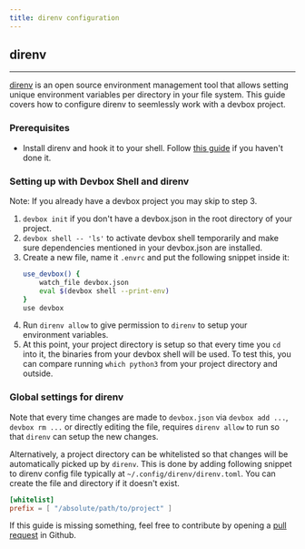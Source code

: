 ```yaml
---
title: direnv configuration
---
```



## direnv
___
[direnv](https://direnv.net) is an open source environment management tool that allows setting unique environment variables per directory in your file system. This guide covers how to configure direnv to seemlessly work with a devbox project.

### Prerequisites
* Install direnv and hook it to your shell. Follow [this guide](https://direnv.net/#basic-installation) if you haven't done it. 

### Setting up with Devbox Shell and direnv

Note: If you already have a devbox project you may skip to step 3.

1. `devbox init` if you don't have a devbox.json in the root directory of your project.
2. `devbox shell -- 'ls'` to activate devbox shell temporarily and make sure dependencies mentioned in your devbox.json are installed.
3. Create a new file, name it `.envrc` and put the following snippet inside it:
    ```bash
    use_devbox() {
        watch_file devbox.json
        eval $(devbox shell --print-env)
    }
    use devbox
    ```
4. Run `direnv allow` to give permission to `direnv` to setup your environment variables.
5. At this point, your project directory is setup so that every time you `cd` into it, the binaries from your devbox shell will be used. To test this, you can compare running `which python3` from your project directory and outside.

### Global settings for direnv

Note that every time changes are made to `devbox.json` via `devbox add ...`, `devbox rm ...` or directly editing the file, requires `direnv allow` to run so that `direnv` can setup the new changes.

Alternatively, a project directory can be whitelisted so that changes will be automatically picked up by `direnv`. This is done by adding following snippet to direnv config file typically at `~/.config/direnv/direnv.toml`. You can create the file and directory if it doesn't exist.

```toml
[whitelist]
prefix = [ "/absolute/path/to/project" ]

```
<!-- TODO: add steps for vscode integration -->

If this guide is missing something, feel free to contribute by opening a [pull request](https://github.com/jetpack-io/devbox/pulls) in Github.